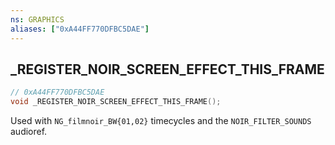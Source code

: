```yaml
---
ns: GRAPHICS
aliases: ["0xA44FF770DFBC5DAE"]
---
```

## _REGISTER_NOIR_SCREEN_EFFECT_THIS_FRAME

```c
// 0xA44FF770DFBC5DAE
void _REGISTER_NOIR_SCREEN_EFFECT_THIS_FRAME();
```

Used with ``NG_filmnoir_BW{01,02}`` timecycles and the ``NOIR_FILTER_SOUNDS`` audioref.
